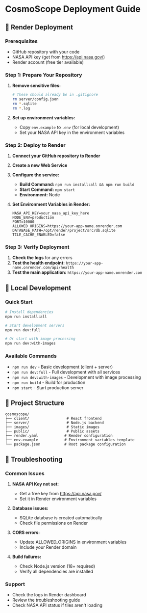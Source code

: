 # CosmoScope Deployment Guide

## 🚀 Render Deployment

### Prerequisites
- GitHub repository with your code
- NASA API key (get from https://api.nasa.gov/)
- Render account (free tier available)

### Step 1: Prepare Your Repository

1. **Remove sensitive files:**
   ```bash
   # These should already be in .gitignore
   rm server/config.json
   rm *.sqlite
   rm *.log
   ```

2. **Set up environment variables:**
   - Copy `env.example` to `.env` (for local development)
   - Set your NASA API key in the environment variables

### Step 2: Deploy to Render

1. **Connect your GitHub repository to Render**
2. **Create a new Web Service**
3. **Configure the service:**
   - **Build Command:** `npm run install:all && npm run build`
   - **Start Command:** `npm start`
   - **Environment:** Node

4. **Set Environment Variables in Render:**
   ```
   NASA_API_KEY=your_nasa_api_key_here
   NODE_ENV=production
   PORT=10000
   ALLOWED_ORIGINS=https://your-app-name.onrender.com
   DATABASE_PATH=/opt/render/project/src/db.sqlite
   TILE_CACHE_ENABLED=false
   ```

### Step 3: Verify Deployment

1. **Check the logs** for any errors
2. **Test the health endpoint:** `https://your-app-name.onrender.com/api/health`
3. **Test the main application:** `https://your-app-name.onrender.com`

## 🔧 Local Development

### Quick Start
```bash
# Install dependencies
npm run install:all

# Start development servers
npm run dev:full

# Or start with image processing
npm run dev:with-images
```

### Available Commands
- `npm run dev` - Basic development (client + server)
- `npm run dev:full` - Full development with all services
- `npm run dev:with-images` - Development with image processing
- `npm run build` - Build for production
- `npm start` - Start production server

## 📁 Project Structure

```
cosmoscope/
├── client/                 # React frontend
├── server/                 # Node.js backend
├── images/                 # Static images
├── public/                 # Public assets
├── render.yaml            # Render configuration
├── env.example            # Environment variables template
└── package.json           # Root package configuration
```

## 🚨 Troubleshooting

### Common Issues

1. **NASA API Key not set:**
   - Get a free key from https://api.nasa.gov/
   - Set it in Render environment variables

2. **Database issues:**
   - SQLite database is created automatically
   - Check file permissions on Render

3. **CORS errors:**
   - Update ALLOWED_ORIGINS in environment variables
   - Include your Render domain

4. **Build failures:**
   - Check Node.js version (18+ required)
   - Verify all dependencies are installed

### Support
- Check the logs in Render dashboard
- Review the troubleshooting guide
- Check NASA API status if tiles aren't loading
